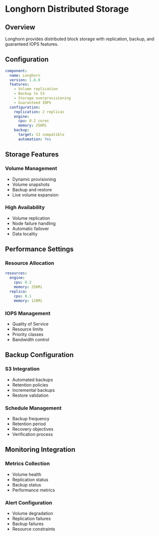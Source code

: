 # Longhorn Distributed Storage

## Overview

Longhorn provides distributed block storage with replication, backup, and guaranteed IOPS features.

## Configuration

```yaml
component:
  name: Longhorn
  version: 1.8.0
  features:
    - Volume replication
    - Backup to S3
    - Storage overprovisioning
    - Guaranteed IOPS
  configuration:
    replication: 2 replicas
    engine:
      cpu: 0.2 cores
      memory: 256Mi
    backup:
      target: S3 compatible
      automation: Yes
```

## Storage Features

### Volume Management

- Dynamic provisioning
- Volume snapshots
- Backup and restore
- Live volume expansion

### High Availability

- Volume replication
- Node failure handling
- Automatic failover
- Data locality

## Performance Settings

### Resource Allocation

```yaml
resources:
  engine:
    cpu: 0.2
    memory: 256Mi
  replica:
    cpu: 0.1
    memory: 128Mi
```

### IOPS Management

- Quality of Service
- Resource limits
- Priority classes
- Bandwidth control

## Backup Configuration

### S3 Integration

- Automated backups
- Retention policies
- Incremental backups
- Restore validation

### Schedule Management

- Backup frequency
- Retention period
- Recovery objectives
- Verification process

## Monitoring Integration

### Metrics Collection

- Volume health
- Replication status
- Backup status
- Performance metrics

### Alert Configuration

- Volume degradation
- Replication failures
- Backup failures
- Resource constraints

